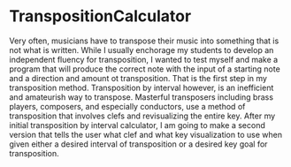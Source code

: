 # TranspositionCalculator

Very often, musicians have to transpose their music into something that is not what is written.  While I usually enchorage my students to develop an independent fluency for transposition, I wanted to test myself and make a program that will produce the correct note with the input of a starting note and a direction and amount ot transposition.  That is the first step in my transposition method.  Transposition by interval however, is an inefficient and amateurish way to transpose.  Masterful transposers including brass players, composers, and especially conductors, use a method of transposition that involves clefs and revisualizing the entire key.  After my initial transposition by interval calculator, I am going to make a second version that tells the user what clef and what key visualization to use when given either a desired interval of transposition or a desired key goal for transposition.  
